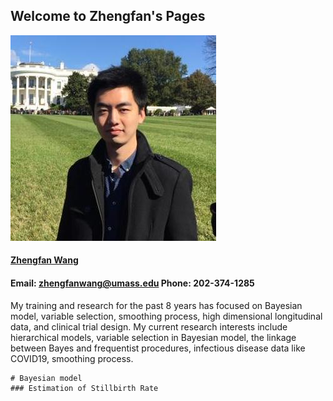 ## Welcome to Zhengfan's Pages



![image](/fig/zhengfan.jpg)

#### [Zhengfan Wang](/doc/zhengfan_CV.pdf)
#### Email: zhengfanwang@umass.edu    Phone: 202-374-1285    

My training and research for the past 8 years has focused on Bayesian model, variable selection, smoothing process, high dimensional longitudinal data, and clinical trial design. My current research interests include hierarchical models, variable selection in Bayesian model, the linkage between Bayes and frequentist procedures, infectious disease data like COVID19, smoothing process.




```
# Bayesian model
### Estimation of Stillbirth Rate
```

